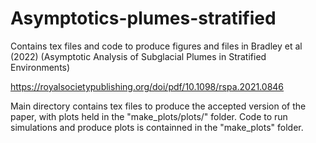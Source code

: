 # Asymptotics-plumes-stratified
Contains tex files and code to produce figures and files in Bradley et al (2022) (Asymptotic Analysis of Subglacial Plumes in Stratified Environments)

https://royalsocietypublishing.org/doi/pdf/10.1098/rspa.2021.0846

Main directory contains tex files to produce the accepted version of the paper, with plots held in the "make_plots/plots/" folder. Code to run simulations and produce plots is containned in the "make_plots" folder. 


